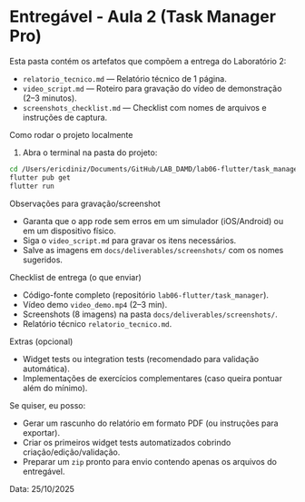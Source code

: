 # Entregável - Aula 2 (Task Manager Pro)

Esta pasta contém os artefatos que compõem a entrega do Laboratório 2:

- `relatorio_tecnico.md` — Relatório técnico de 1 página.
- `video_script.md` — Roteiro para gravação do vídeo de demonstração (2–3 minutos).
- `screenshots_checklist.md` — Checklist com nomes de arquivos e instruções de captura.

Como rodar o projeto localmente
1. Abra o terminal na pasta do projeto:

```bash
cd /Users/ericdiniz/Documents/GitHub/LAB_DAMD/lab06-flutter/task_manager
flutter pub get
flutter run
```

Observações para gravação/screenshot
- Garanta que o app rode sem erros em um simulador (iOS/Android) ou em um dispositivo físico.
- Siga o `video_script.md` para gravar os itens necessários.
- Salve as imagens em `docs/deliverables/screenshots/` com os nomes sugeridos.

Checklist de entrega (o que enviar)
- Código-fonte completo (repositório `lab06-flutter/task_manager`).
- Vídeo demo `video_demo.mp4` (2–3 min).
- Screenshots (8 imagens) na pasta `docs/deliverables/screenshots/`.
- Relatório técnico `relatorio_tecnico.md`.

Extras (opcional)
- Widget tests ou integration tests (recomendado para validação automática).
- Implementações de exercícios complementares (caso queira pontuar além do mínimo).

Se quiser, eu posso:
- Gerar um rascunho do relatório em formato PDF (ou instruções para exportar).
- Criar os primeiros widget tests automatizados cobrindo criação/edição/validação.
- Preparar um `zip` pronto para envio contendo apenas os arquivos do entregável.

Data: 25/10/2025

